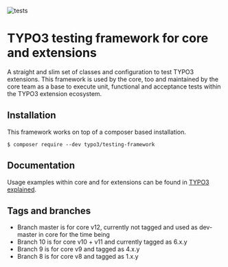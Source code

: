 ![tests](https://github.com/TYPO3/testing-framework/actions/workflows/ci.yml/badge.svg)

# TYPO3 testing framework for core and extensions

A straight and slim set of classes and configuration to test TYPO3 extensions. This framework is
used by the core, too and maintained by the core team as a base to execute unit, functional
and acceptance tests within the TYPO3 extension ecosystem.

## Installation

This framework works on top of a composer based installation.

```
$ composer require --dev typo3/testing-framework
```

## Documentation

Usage examples within core and for extensions can be found in
[TYPO3 explained](https://docs.typo3.org/typo3cms/CoreApiReference/Testing/Index.html).

## Tags and branches

* Branch master is for core v12, currently not tagged and used as dev-master in core for the time being
* Branch 10 is for core v10 + v11 and currently tagged as 6.x.y
* Branch 9 is for core v9 and tagged as 4.x.y
* Branch 8 is for core v8 and tagged as 1.x.y

